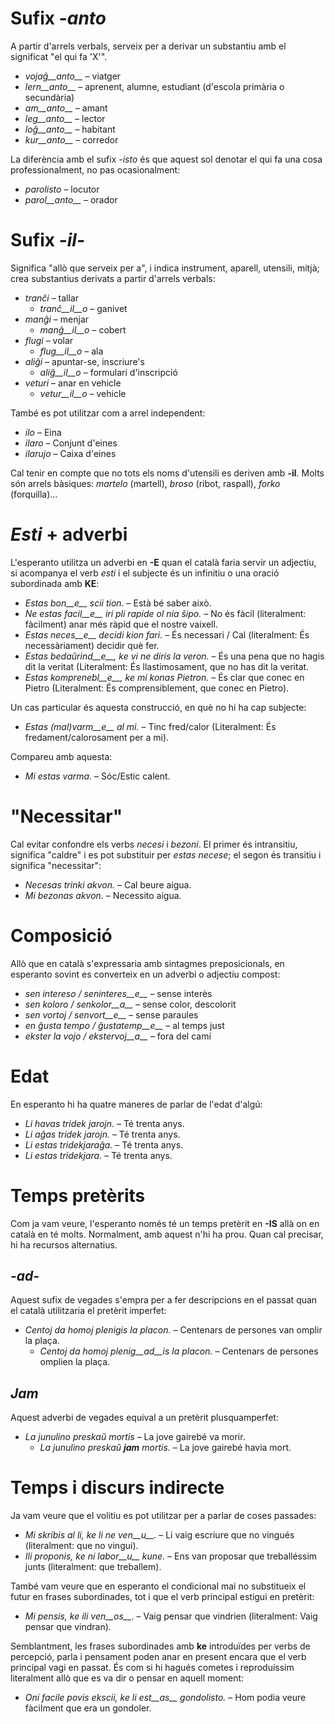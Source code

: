 # Sufix *-anto*

A partir d'arrels verbals, serveix per a derivar un substantiu amb el significat "el qui fa 'X'". 

- *vojaĝ__anto__* – viatger
- *lern__anto__* – aprenent, alumne, estudiant (d'escola primària o secundària)
- *am__anto__* – amant
- *leg__anto__* – lector
- *loĝ__anto__* – habitant
- *kur__anto__* – corredor

La diferència amb el sufix *-isto* és que aquest sol denotar el qui fa una cosa professionalment, no pas ocasionalment:

- *parolisto* – locutor
- *parol__anto__* – orador

# Sufix *-il-*

Significa "allò que serveix per a", i indica instrument, aparell, utensili, mitjà; crea substantius derivats a partir d'arrels verbals:

- *tranĉi* – tallar
	- *tranĉ__il__o* – ganivet
- *manĝi* – menjar
	- *manĝ__il__o* – cobert
- *flugi* – volar
	- *flug__il__o* – ala
- *aliĝi* – apuntar-se, inscriure's
	- *aliĝ__il__o* – formulari d'inscripció
- *veturi* – anar en vehicle
	- *vetur__il__o* – vehicle
	
També es pot utilitzar com a arrel independent:
- *ilo* – Eina
- *ilaro* – Conjunt d'eines
- *ilarujo* – Caixa d'eines

Cal tenir en compte que no tots els noms d'utensili es deriven amb __-il__. Molts són arrels bàsiques: *martelo* (martell), *broso* (ribot, raspall), *forko* (forquilla)...

# *Esti* + adverbi

L'esperanto utilitza un adverbi en __-E__ quan el català faria servir un adjectiu, si acompanya el verb *esti* i el subjecte és un infinitiu o una oració subordinada amb __KE__:

- *Estas bon__e__ scii tion.* – Està bé saber això.
- *Ne estas facil__e__ iri pli rapide ol nia ŝipo.* – No és fàcil (literalment: fàcilment) anar més ràpid que el nostre vaixell.
- *Estas neces__e__ decidi kion fari.* – És necessari / Cal (literalment: És necessàriament) decidir què fer.
- *Estas bedaŭrind__e__, ke vi ne diris la veron.*  – És una pena que no hagis dit la veritat (Literalment: És llastimosament, que no has dit la veritat.
- *Estas komprenebl__e__, ke mi konas Pietron.*  – És clar que conec en Pietro (Literalment: És comprensiblement, que conec en Pietro).

Un cas particular és aquesta construcció, en què no hi ha cap subjecte:
- *Estas (mal)varm__e__ al mi.* – Tinc fred/calor (Literalment: És fredament/calorosament per a mi).

Compareu amb aquesta:
- *Mi estas varma.* – Sóc/Estic calent.

# "Necessitar"

Cal evitar confondre els verbs *necesi* i *bezoni*. El primer és intransitiu, significa "caldre" i es pot substituir per *estas necese*; el segon és transitiu i significa "necessitar":

- *Necesas trinki akvon.* – Cal beure aigua.
- *Mi bezonas akvon.* – Necessito aigua.

# Composició

Allò que en català s'expressaria amb sintagmes preposicionals, en esperanto sovint es converteix en un adverbi o adjectiu compost:

- *sen intereso / seninteres__e__* – sense interès
- *sen koloro / senkolor__a__* – sense color, descolorit
- *sen vortoj / senvort__e__* – sense paraules
- *en ĝusta tempo / ĝustatemp__e__* – al temps just
- *ekster la vojo / ekstervoj__a__* – fora del camí

# Edat

En esperanto hi ha quatre maneres de parlar de l'edat d'algú:
- *Li havas tridek jarojn.* – Té trenta anys.
- *Li aĝas tridek jarojn.* – Té trenta anys.
- *Li estas tridekjaraĝa.* – Té trenta anys.
- *Li estas tridekjara.* – Té trenta anys.

# Temps pretèrits

Com ja vam veure, l'esperanto només té un temps pretèrit en __-IS__ allà on en català en té molts. Normalment, amb aquest n'hi ha prou. Quan cal precisar, hi ha recursos alternatius.

## *-ad-*
Aquest sufix de vegades s'empra per a fer descripcions en el passat quan el català utilitzaria el pretèrit imperfet:
- *Centoj da homoj plenigis la placon.* – Centenars de persones van omplir la plaça.
	- *Centoj da homoj plenig__ad__is la placon.* – Centenars de persones omplien la plaça.

## *Jam*
Aquest adverbi de vegades equival a un pretèrit plusquamperfet:
- *La junulino preskaŭ mortis* – La jove gairebé va morir.
	- *La junulino preskaŭ __jam__ mortis.* – La jove gairebé havia mort.


# Temps i discurs indirecte

Ja vam veure que el volitiu es pot utilitzar per a parlar de coses passades:
- *Mi skribis al li, ke li ne ven__u__.* – Li vaig escriure que no vingués (literalment: que no vingui).
- *Ili proponis, ke ni labor__u__ kune.* – Ens van proposar que treballéssim junts (literalment: que treballem).

També vam veure que en esperanto el condicional mai no substitueix el futur en frases subordinades, tot i que el verb principal estigui en pretèrit:

- *Mi pensis, ke ili ven__os__*. – Vaig pensar que vindrien (literalment: Vaig pensar que vindran).

Semblantment, les frases subordinades amb __ke__ introduïdes per verbs de percepció, parla i pensament poden anar en present encara que el verb principal vagi en passat. És com si hi hagués cometes i reproduíssim literalment allò que es va dir o pensar en aquell moment:

- *Oni facile povis ekscii, ke li est__as__ gondolisto.* – Hom podia veure fàcilment que era un gondoler.
